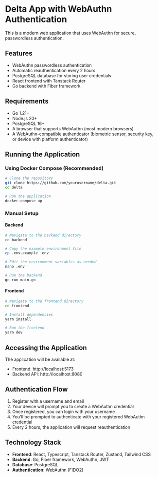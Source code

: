 # Delta App with WebAuthn Authentication

This is a modern web application that uses WebAuthn for secure, passwordless authentication.

## Features

- WebAuthn passwordless authentication
- Automatic reauthentication every 2 hours
- PostgreSQL database for storing user credentials
- React frontend with Tanstack Router
- Go backend with Fiber framework

## Requirements

- Go 1.21+
- Node.js 20+
- PostgreSQL 16+
- A browser that supports WebAuthn (most modern browsers)
- A WebAuthn-compatible authenticator (biometric sensor, security key, or device with platform authenticator)

## Running the Application

### Using Docker Compose (Recommended)

```bash
# Clone the repository
git clone https://github.com/yourusername/delta.git
cd delta

# Run the application
docker-compose up
```

### Manual Setup

#### Backend

```bash
# Navigate to the backend directory
cd backend

# Copy the example environment file
cp .env.example .env

# Edit the environment variables as needed
nano .env

# Run the backend
go run main.go
```

#### Frontend

```bash
# Navigate to the frontend directory
cd frontend

# Install dependencies
yarn install

# Run the frontend
yarn dev
```

## Accessing the Application

The application will be available at:

- Frontend: http://localhost:5173
- Backend API: http://localhost:8080

## Authentication Flow

1. Register with a username and email
2. Your device will prompt you to create a WebAuthn credential
3. Once registered, you can login with your username
4. You'll be prompted to authenticate with your registered WebAuthn credential
5. Every 2 hours, the application will request reauthentication

## Technology Stack

- **Frontend**: React, Typescript, Tanstack Router, Zustand, Tailwind CSS
- **Backend**: Go, Fiber framework, WebAuthn, JWT
- **Database**: PostgreSQL
- **Authentication**: WebAuthn (FIDO2)
